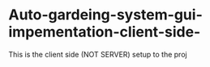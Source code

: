 # Auto-gardeing-system-gui-impementation-client-side-
This is the client side (NOT SERVER) setup to the proj
